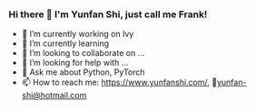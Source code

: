 ### Hi there 👋 I'm Yunfan Shi, just call me Frank!



- 🔭 I’m currently working on Ivy
- 🌱 I’m currently learning 
- 👯 I’m looking to collaborate on ...
- 🤔 I’m looking for help with ...
- 💬 Ask me about Python, PyTorch
- 📫 How to reach me: https://www.yunfanshi.com/, 📧yunfan-shi@hotmail.com

